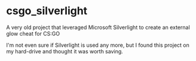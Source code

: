 # csgo_silverlight
A very old project that leveraged Microsoft Silverlight to create an external glow cheat for CS:GO

I'm not even sure if Silverlight is used any more, but I found this project on my hard-drive and thought it was worth saving.
